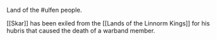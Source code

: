 Land of the #ulfen people.

[[Skar]] has been exiled from the [[Lands of the Linnorm Kings]] for his hubris that caused the death of a warband member.